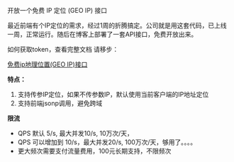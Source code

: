 

开放一个免费 IP 定位 (GEO IP) 接口



最近前端有个IP定位的需求，经过1周的折腾搞定。公司就是用这套代码，已上线一周，正常运行。随后在博客上部署了一套API接口，免费开放出来。

如何获取token，查看完整文档 请移步：

[免费ip地理位置(GEO IP)接口](https://www.douyacun.com/article/a57b58a343f051cf1fb9761a31d37693)

**特点：**

1. 支持传参IP定位，如果不传参数IP，默认使用当前客户端的IP地址定位
2. 支持前端jsonp调用，避免跨域

**限流**

- QPS 默认 5/s, 最大并发10/s, 10万次/天， 
- QPS 可以增加到 10/s，最大并发20/s, 100万次/天，够用了。。。。
- 更大频次需要支付流量费用，100元长期支持，不限频次


